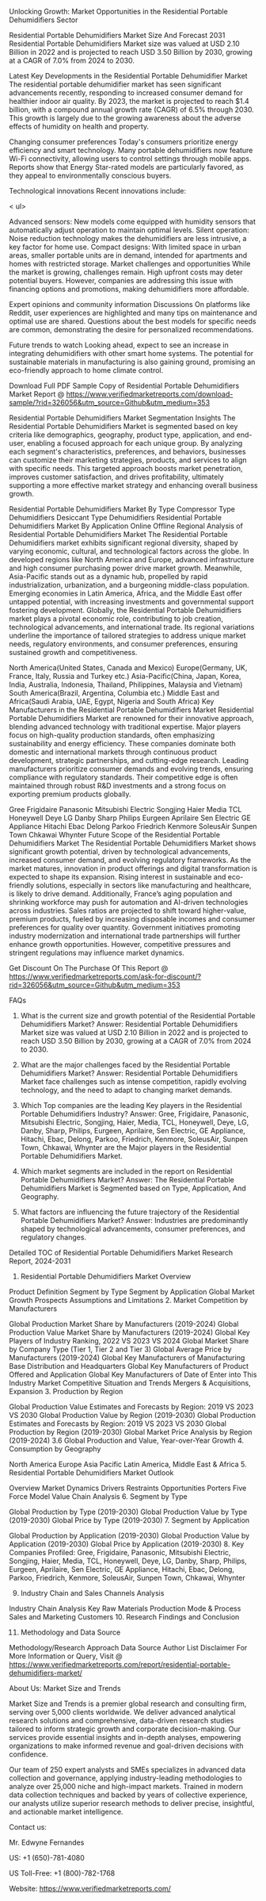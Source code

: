 Unlocking Growth: Market Opportunities in the Residential Portable Dehumidifiers Sector


Residential Portable Dehumidifiers Market Size And Forecast 2031
Residential Portable Dehumidifiers Market size was valued at USD 2.10 Billion in 2022 and is projected to reach USD 3.50 Billion by 2030, growing at a CAGR of 7.0% from 2024 to 2030.

Latest Key Developments in the Residential Portable Dehumidifier Market
The residential portable dehumidifier market has seen significant advancements recently, responding to increased consumer demand for healthier indoor air quality. By 2023, the market is projected to reach $1.4 billion, with a compound annual growth rate (CAGR) of 6.5% through 2030. This growth is largely due to the growing awareness about the adverse effects of humidity on health and property.

Changing consumer preferences
Today's consumers prioritize energy efficiency and smart technology. Many portable dehumidifiers now feature Wi-Fi connectivity, allowing users to control settings through mobile apps. Reports show that Energy Star-rated models are particularly favored, as they appeal to environmentally conscious buyers.

Technological innovations
Recent innovations include:

< ul>

Advanced sensors: New models come equipped with humidity sensors that automatically adjust operation to maintain optimal levels.
Silent operation: Noise reduction technology makes the dehumidifiers are less intrusive, a key factor for home use.
Compact designs: With limited space in urban areas, smaller portable units are in demand, intended for apartments and homes with restricted storage.
Market challenges and opportunities
While the market is growing, challenges remain. High upfront costs may deter potential buyers. However, companies are addressing this issue with financing options and promotions, making dehumidifiers more affordable.

Expert opinions and community information
Discussions On platforms like Reddit, user experiences are highlighted and many tips on maintenance and optimal use are shared. Questions about the best models for specific needs are common, demonstrating the desire for personalized recommendations.

Future trends to watch
Looking ahead, expect to see an increase in integrating dehumidifiers with other smart home systems. The potential for sustainable materials in manufacturing is also gaining ground, promising an eco-friendly approach to home climate control.

Download Full PDF Sample Copy of Residential Portable Dehumidifiers Market Report @ https://www.verifiedmarketreports.com/download-sample/?rid=326056&utm_source=Github&utm_medium=353

Residential Portable Dehumidifiers Market Segmentation Insights
The Residential Portable Dehumidifiers Market is segmented based on key criteria like demographics, geography, product type, application, and end-user, enabling a focused approach for each unique group. By analyzing each segment's characteristics, preferences, and behaviors, businesses can customize their marketing strategies, products, and services to align with specific needs. This targeted approach boosts market penetration, improves customer satisfaction, and drives profitability, ultimately supporting a more effective market strategy and enhancing overall business growth.

Residential Portable Dehumidifiers Market By Type
Compressor Type Dehumidifiers
Desiccant Type Dehumidifiers
Residential Portable Dehumidifiers Market By Application
Online
Offline
Regional Analysis of Residential Portable Dehumidifiers Market
The Residential Portable Dehumidifiers market exhibits significant regional diversity, shaped by varying economic, cultural, and technological factors across the globe. In developed regions like North America and Europe, advanced infrastructure and high consumer purchasing power drive market growth. Meanwhile, Asia-Pacific stands out as a dynamic hub, propelled by rapid industrialization, urbanization, and a burgeoning middle-class population. Emerging economies in Latin America, Africa, and the Middle East offer untapped potential, with increasing investments and governmental support fostering development. Globally, the Residential Portable Dehumidifiers market plays a pivotal economic role, contributing to job creation, technological advancements, and international trade. Its regional variations underline the importance of tailored strategies to address unique market needs, regulatory environments, and consumer preferences, ensuring sustained growth and competitiveness.

North America(United States, Canada and Mexico)
Europe(Germany, UK, France, Italy, Russia and Turkey etc.)
Asia-Pacific(China, Japan, Korea, India, Australia, Indonesia, Thailand, Philippines, Malaysia and Vietnam)
South America(Brazil, Argentina, Columbia etc.)
Middle East and Africa(Saudi Arabia, UAE, Egypt, Nigeria and South Africa)
Key Manufacturers in the Residential Portable Dehumidifiers Market
Residential Portable Dehumidifiers Market are renowned for their innovative approach, blending advanced technology with traditional expertise. Major players focus on high-quality production standards, often emphasizing sustainability and energy efficiency. These companies dominate both domestic and international markets through continuous product development, strategic partnerships, and cutting-edge research. Leading manufacturers prioritize consumer demands and evolving trends, ensuring compliance with regulatory standards. Their competitive edge is often maintained through robust R&D investments and a strong focus on exporting premium products globally.

Gree
Frigidaire
Panasonic
Mitsubishi Electric
Songjing
Haier
Media
TCL
Honeywell
Deye
LG
Danby
Sharp
Philips
Eurgeen
Aprilaire
Sen Electric
GE Appliance
Hitachi
Ebac
Delong
Parkoo
Friedrich
Kenmore
SoleusAir
Sunpen Town
Chkawai
Whynter
Future Scope of the Residential Portable Dehumidifiers Market
The Residential Portable Dehumidifiers Market shows significant growth potential, driven by technological advancements, increased consumer demand, and evolving regulatory frameworks. As the market matures, innovation in product offerings and digital transformation is expected to shape its expansion. Rising interest in sustainable and eco-friendly solutions, especially in sectors like manufacturing and healthcare, is likely to drive demand. Additionally, France’s aging population and shrinking workforce may push for automation and AI-driven technologies across industries. Sales ratios are projected to shift toward higher-value, premium products, fueled by increasing disposable incomes and consumer preferences for quality over quantity. Government initiatives promoting industry modernization and international trade partnerships will further enhance growth opportunities. However, competitive pressures and stringent regulations may influence market dynamics.

Get Discount On The Purchase Of This Report @ https://www.verifiedmarketreports.com/ask-for-discount/?rid=326056&utm_source=Github&utm_medium=353

FAQs
1. What is the current size and growth potential of the Residential Portable Dehumidifiers Market?
Answer: Residential Portable Dehumidifiers Market size was valued at USD 2.10 Billion in 2022 and is projected to reach USD 3.50 Billion by 2030, growing at a CAGR of 7.0% from 2024 to 2030.

2. What are the major challenges faced by the Residential Portable Dehumidifiers Market?
Answer: Residential Portable Dehumidifiers Market face challenges such as intense competition, rapidly evolving technology, and the need to adapt to changing market demands.

3. Which Top companies are the leading Key players in the Residential Portable Dehumidifiers Industry?
Answer: Gree, Frigidaire, Panasonic, Mitsubishi Electric, Songjing, Haier, Media, TCL, Honeywell, Deye, LG, Danby, Sharp, Philips, Eurgeen, Aprilaire, Sen Electric, GE Appliance, Hitachi, Ebac, Delong, Parkoo, Friedrich, Kenmore, SoleusAir, Sunpen Town, Chkawai, Whynter are the Major players in the Residential Portable Dehumidifiers Market.

4. Which market segments are included in the report on Residential Portable Dehumidifiers Market?
Answer: The Residential Portable Dehumidifiers Market is Segmented based on Type, Application, And Geography.

5. What factors are influencing the future trajectory of the Residential Portable Dehumidifiers Market?
Answer: Industries are predominantly shaped by technological advancements, consumer preferences, and regulatory changes.

Detailed TOC of Residential Portable Dehumidifiers Market Research Report, 2024-2031
1. Residential Portable Dehumidifiers Market Overview

Product Definition
Segment by Type
Segment by Application
Global Market Growth Prospects
Assumptions and Limitations
2. Market Competition by Manufacturers

Global Production Market Share by Manufacturers (2019-2024)
Global Production Value Market Share by Manufacturers (2019-2024)
Global Key Players of Industry Ranking, 2022 VS 2023 VS 2024
Global Market Share by Company Type (Tier 1, Tier 2 and Tier 3)
Global Average Price by Manufacturers (2019-2024)
Global Key Manufacturers of Manufacturing Base Distribution and Headquarters
Global Key Manufacturers of Product Offered and Application
Global Key Manufacturers of Date of Enter into This Industry
Market Competitive Situation and Trends
Mergers & Acquisitions, Expansion
3. Production by Region

Global Production Value Estimates and Forecasts by Region: 2019 VS 2023 VS 2030
Global Production Value by Region (2019-2030)
Global Production Estimates and Forecasts by Region: 2019 VS 2023 VS 2030
Global Production by Region (2019-2030)
Global Market Price Analysis by Region (2019-2024) 3.6 Global Production and Value, Year-over-Year Growth
4. Consumption by Geography

North America
Europe
Asia Pacific
Latin America, Middle East & Africa
5. Residential Portable Dehumidifiers Market Outlook

Overview
Market Dynamics
Drivers
Restraints
Opportunities
Porters Five Force Model
Value Chain Analysis 
6. Segment by Type

Global Production by Type (2019-2030)
Global Production Value by Type (2019-2030)
Global Price by Type (2019-2030)
7. Segment by Application

Global Production by Application (2019-2030)
Global Production Value by Application (2019-2030)
Global Price by Application (2019-2030)
8. Key Companies Profiled: Gree, Frigidaire, Panasonic, Mitsubishi Electric, Songjing, Haier, Media, TCL, Honeywell, Deye, LG, Danby, Sharp, Philips, Eurgeen, Aprilaire, Sen Electric, GE Appliance, Hitachi, Ebac, Delong, Parkoo, Friedrich, Kenmore, SoleusAir, Sunpen Town, Chkawai, Whynter

9. Industry Chain and Sales Channels Analysis

Industry Chain Analysis
Key Raw Materials
Production Mode & Process
Sales and Marketing
Customers
10. Research Findings and Conclusion

11. Methodology and Data Source

Methodology/Research Approach
Data Source
Author List
Disclaimer
For More Information or Query, Visit @ https://www.verifiedmarketreports.com/report/residential-portable-dehumidifiers-market/

About Us: Market Size and Trends

Market Size and Trends is a premier global research and consulting firm, serving over 5,000 clients worldwide. We deliver advanced analytical research solutions and comprehensive, data-driven research studies tailored to inform strategic growth and corporate decision-making. Our services provide essential insights and in-depth analyses, empowering organizations to make informed revenue and goal-driven decisions with confidence.

Our team of 250 expert analysts and SMEs specializes in advanced data collection and governance, applying industry-leading methodologies to analyze over 25,000 niche and high-impact markets. Trained in modern data collection techniques and backed by years of collective experience, our analysts utilize superior research methods to deliver precise, insightful, and actionable market intelligence.

Contact us:

Mr. Edwyne Fernandes

US: +1 (650)-781-4080

US Toll-Free: +1 (800)-782-1768

Website: https://www.verifiedmarketreports.com/
